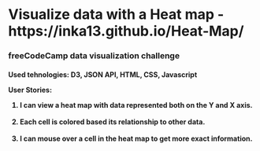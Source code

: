 <h1>Visualize data with a Heat map - https://inka13.github.io/Heat-Map/</h1>

<h3>freeCodeCamp data visualization challenge</h3>

<h4>Used tehnologies: D3, JSON API, HTML, CSS, Javascript

<p>User Stories:</p> 

<ol>

<li> I can view a heat map with data represented both on the Y and X axis.
</li>
<br>
<li> Each cell is colored based its relationship to other data.</li>
<br>
<li> I can mouse over a cell in the heat map to get more exact information.</li>

</ol>

